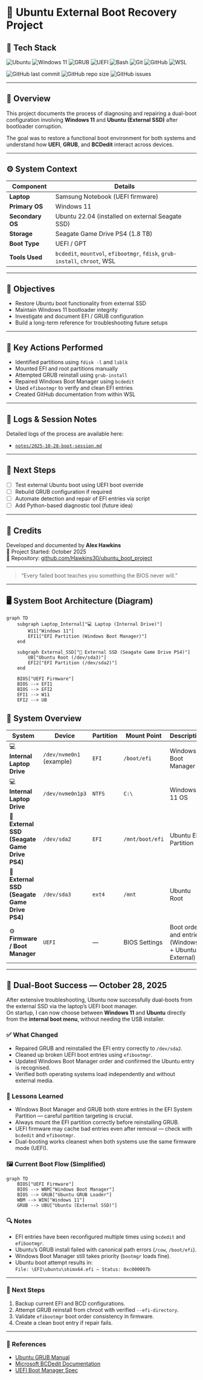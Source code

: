 # 🧩 Ubuntu External Boot Recovery Project

## 🧰 Tech Stack

![Ubuntu](https://img.shields.io/badge/Ubuntu-E95420?style=for-the-badge&logo=ubuntu&logoColor=white)
![Windows 11](https://img.shields.io/badge/Windows%2011-0078D6?style=for-the-badge&logo=windows11&logoColor=white)
![GRUB](https://img.shields.io/badge/GRUB-241F31?style=for-the-badge&logo=gnu-grub&logoColor=white)
![UEFI](https://img.shields.io/badge/UEFI-2C3E50?style=for-the-badge&logo=gnome-terminal&logoColor=white)
![Bash](https://img.shields.io/badge/Bash-121011?style=for-the-badge&logo=gnu-bash&logoColor=white)
![Git](https://img.shields.io/badge/Git-F05033?style=for-the-badge&logo=git&logoColor=white)
![GitHub](https://img.shields.io/badge/GitHub-181717?style=for-the-badge&logo=github&logoColor=white)
![WSL](https://img.shields.io/badge/WSL-0078D7?style=for-the-badge&logo=windows-terminal&logoColor=white)

![GitHub last commit](https://img.shields.io/github/last-commit/Hawkins30/ubuntu_boot_project)
![GitHub repo size](https://img.shields.io/github/repo-size/Hawkins30/ubuntu_boot_project)
![GitHub issues](https://img.shields.io/github/issues/Hawkins30/ubuntu_boot_project)

---

## 📘 Overview
This project documents the process of diagnosing and repairing a dual-boot configuration involving **Windows 11** and **Ubuntu (External SSD)** after bootloader corruption.

The goal was to restore a functional boot environment for both systems and understand how **UEFI**, **GRUB**, and **BCDedit** interact across devices.

---

## ⚙️ System Context

| Component | Details |
|------------|----------|
| **Laptop** | Samsung Notebook (UEFI firmware) |
| **Primary OS** | Windows 11 |
| **Secondary OS** | Ubuntu 22.04 (installed on external Seagate SSD) |
| **Storage** | Seagate Game Drive PS4 (1.8 TB) |
| **Boot Type** | UEFI / GPT |
| **Tools Used** | `bcdedit`, `mountvol`, `efibootmgr`, `fdisk`, `grub-install`, `chroot`, WSL |

---

## 🧠 Objectives
- Restore Ubuntu boot functionality from external SSD  
- Maintain Windows 11 bootloader integrity  
- Investigate and document EFI / GRUB configuration  
- Build a long-term reference for troubleshooting future setups  

---

## 🧩 Key Actions Performed
- Identified partitions using `fdisk -l` and `lsblk`
- Mounted EFI and root partitions manually
- Attempted GRUB reinstall using `grub-install`
- Repaired Windows Boot Manager using `bcdedit`
- Used `efibootmgr` to verify and clean EFI entries
- Created GitHub documentation from within WSL

---

## 📓 Logs & Session Notes
Detailed logs of the process are available here:
- [`notes/2025-10-28-boot-session.md`](notes/2025-10-28-boot-session.md)

---

## 🧰 Next Steps
- [ ] Test external Ubuntu boot using UEFI boot override  
- [ ] Rebuild GRUB configuration if required  
- [ ] Automate detection and repair of EFI entries via script  
- [ ] Add Python-based diagnostic tool (future idea)  

---

## 🧾 Credits
Developed and documented by **Alex Hawkins**  
📅 Project Started: October 2025  
📂 Repository: [github.com/Hawkins30/ubuntu_boot_project](https://github.com/Hawkins30/ubuntu_boot_project)

---
> “Every failed boot teaches you something the BIOS never will.”

---

## 🖥️ System Boot Architecture (Diagram)

```mermaid
graph TD
    subgraph Laptop_Internal["💻 Laptop (Internal Drive)"]
        W11["Windows 11"]
        EFI1["EFI Partition (Windows Boot Manager)"]
    end

    subgraph External_SSD["🧩 External SSD (Seagate Game Drive PS4)"]
        UB["Ubuntu Root (/dev/sda3)"]
        EFI2["EFI Partition (/dev/sda2)"]
    end

    BIOS["UEFI Firmware"]
    BIOS --> EFI1
    BIOS --> EFI2
    EFI1 --> W11
    EFI2 --> UB
```


## 🧾 System Overview

| System | Device | Partition | Mount Point | Description | Status |
|--------|---------|------------|--------------|--------------|---------|
| 💻 **Internal Laptop Drive** | `/dev/nvme0n1` (example) | `EFI` | `/boot/efi` | Windows Boot Manager | ✅ Working |
| 💻 **Internal Laptop Drive** | `/dev/nvme0n1p3` | `NTFS` | `C:\` | Windows 11 OS | ✅ Working |
| 🧩 **External SSD (Seagate Game Drive PS4)** | `/dev/sda2` | `EFI` | `/mnt/boot/efi` | Ubuntu EFI Partition | ⚠️ Repaired |
| 🧩 **External SSD (Seagate Game Drive PS4)** | `/dev/sda3` | `ext4` | `/mnt` | Ubuntu Root | ⚠️ Boot Issues Persist |
| ⚙️ **Firmware / Boot Manager** | `UEFI` | — | BIOS Settings | Boot order and entries (Windows + Ubuntu External) | ⚙️ Under Review |

---
## 🧩 Dual-Boot Success — October 28, 2025

After extensive troubleshooting, Ubuntu now successfully dual-boots from the external SSD via the laptop’s UEFI boot manager.  
On startup, I can now choose between **Windows 11** and **Ubuntu** directly from the **internal boot menu**, without needing the USB installer.

### ✅ What Changed
- Repaired GRUB and reinstalled the EFI entry correctly to `/dev/sda2`.
- Cleaned up broken UEFI boot entries using `efibootmgr`.
- Updated Windows Boot Manager order and confirmed the Ubuntu entry is recognised.
- Verified both operating systems load independently and without external media.

### 🧠 Lessons Learned
- Windows Boot Manager and GRUB both store entries in the EFI System Partition — careful partition targeting is crucial.
- Always mount the EFI partition correctly before reinstalling GRUB.
- UEFI firmware may cache bad entries even after removal — check with `bcdedit` and `efibootmgr`.
- Dual-booting works cleanest when both systems use the same firmware mode (UEFI).

### 🖼️ Current Boot Flow (Simplified)

```mermaid
graph TD
    BIOS["UEFI Firmware"]
    BIOS --> WBM["Windows Boot Manager"]
    BIOS --> GRUB["Ubuntu GRUB Loader"]
    WBM --> WIN["Windows 11"]
    GRUB --> UBU["Ubuntu (External SSD)"]
```

### 🔍 Notes
- EFI entries have been reconfigured multiple times using `bcdedit` and `efibootmgr`.
- Ubuntu’s GRUB install failed with canonical path errors (`/cow`, `/boot/efi`).
- Windows Boot Manager still takes priority (`bootmgr` loads fine).
- Ubuntu boot attempt results in:  
  `File: \EFI\ubuntu\shimx64.efi — Status: 0xc000007b`

---

### 🧠 Next Steps
1. Backup current EFI and BCD configurations.  
2. Attempt GRUB reinstall from chroot with verified `--efi-directory`.  
3. Validate `efibootmgr` boot order consistency in firmware.  
4. Create a clean boot entry if repair fails.

---

### 🧩 References
- [Ubuntu GRUB Manual](https://help.ubuntu.com/community/Grub2)
- [Microsoft BCDedit Documentation](https://docs.microsoft.com/en-us/windows-hardware/drivers/devtest/bcdedit-command-line-options)
- [UEFI Boot Manager Spec](https://uefi.org/specifications)

